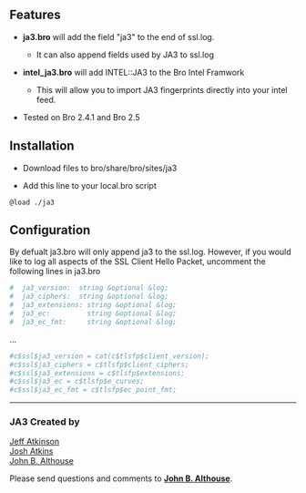 ## Features
- **ja3.bro** will add the field "ja3" to the end of ssl.log.  
  - It can also append fields used by JA3 to ssl.log

- **intel_ja3.bro** will add INTEL::JA3 to the Bro Intel Framwork
  - This will allow you to import JA3 fingerprints directly into your intel feed.

- Tested on Bro 2.4.1 and Bro 2.5

## Installation
- Download files to bro/share/bro/sites/ja3

- Add this line to your local.bro script
```
@load ./ja3
```

## Configuration

By defualt ja3.bro will only append ja3 to the ssl.log. However, if you would like to log all aspects of the SSL Client Hello Packet, uncomment the following lines in ja3.bro
```bash
#  ja3_version:  string &optional &log;
#  ja3_ciphers:  string &optional &log;
#  ja3_extensions: string &optional &log;
#  ja3_ec:         string &optional &log;
#  ja3_ec_fmt:     string &optional &log;
```
...
```bash
#c$ssl$ja3_version = cat(c$tlsfp$client_version);
#c$ssl$ja3_ciphers = c$tlsfp$client_ciphers;
#c$ssl$ja3_extensions = c$tlsfp$extensions;
#c$ssl$ja3_ec = c$tlsfp$e_curves;
#c$ssl$ja3_ec_fmt = c$tlsfp$ec_point_fmt;
```

___  
### JA3 Created by

[Jeff Atkinson](jatkinson@salesforce.com)  
[Josh Atkins](joshua.atkins@salesforce.com)  
[John B. Althouse](jalthouse@salesforce.com)

Please send questions and comments to **[John B. Althouse](jalthouse@salesforce.com)**.
